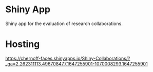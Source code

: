 # Shiny App

Shiny app for the evaluation of research collaborations.

# Hosting

https://chernoff-faces.shinyapps.io/Shiny-Collaborations/?_ga=2.262311113.496708477.1647255901-1070008293.1647255901
